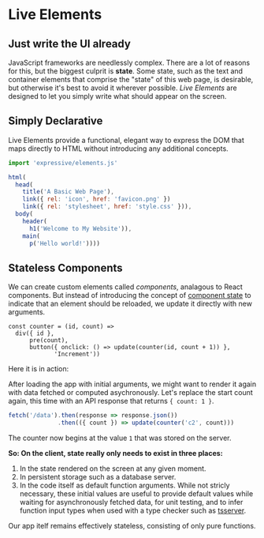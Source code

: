 # Live Elements

## Just write the UI already

JavaScript frameworks are needlessly complex. There are a lot of reasons for
this, but the biggest culprit is **state**. Some state, such as the text and
container elements that comprise the "state" of this web page, is desirable, but
otherwise it's best to avoid it wherever possible. _Live Elements_ are designed
to let you simply write what should appear on the screen.

## Simply Declarative

Live Elements provide a functional, elegant way to express the DOM that maps
directly to HTML without introducing any additional concepts.

```js
import 'expressive/elements.js'

html(
  head(
    title('A Basic Web Page'),
    link({ rel: 'icon', href: 'favicon.png' })
    link({ rel: 'stylesheet', href: 'style.css' })),
  body(
    header(
      h1('Welcome to My Website')),
    main(
      p('Hello world!'))))
```

## Stateless Components

We can create custom elements called _components_, analagous to React
components. But instead of introducing the concept of [component
state](https://reactjs.org/docs/state-and-lifecycle.html) to indicate that an
element should be reloaded, we update it directly with new arguments.

```live-js
const counter = (id, count) =>
  div({ id },
      pre(count),
      button({ onclick: () => update(counter(id, count + 1)) },
             'Increment'))
```

Here it is in action:

<script>
  document.currentScript.after(
    figure(h3('A Simple Counter'), counter('c1', 0)))
</script>

After loading the app with initial arguments, we might want to render it again
with data fetched or computed asychronously. Let's replace the start count
again, this time with an API response that returns `{ count: 1 }`.

```js
fetch('/data').then(response => response.json())
              .then(({ count }) => update(counter('c2', count)))
```

The counter now begins at the value `1` that was stored on the server.

<script>
  document.currentScript.after(
    figure(h3('Async Counter Update'), counter('c2', 0)))

  fetch('/data').then(response => response.json())
                .then(({ count }) => update(counter('c2', count)))
</script>

**So: On the client, state really only needs to exist in three places:**

1. In the state rendered on the screen at any given moment.
2. In persistent storage such as a database server.
3. In the code itself as default function arguments. While not stricly
   necessary, these initial values are useful to provide default values while
   waiting for asynchronously fetched data, for unit testing, and to infer
   function input types when used with a type checker such as
   [tsserver](https://github.com/Microsoft/TypeScript/wiki/Standalone-Server-%28tsserver%29).

Our app itelf remains effectively stateless, consisting of only pure functions.


